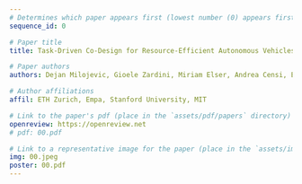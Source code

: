 ```yaml
---
# Determines which paper appears first (lowest number (0) appears first)
sequence_id: 0

# Paper title
title: Task-Driven Co-Design for Resource-Efficient Autonomous Vehicles: Integrating Perception and Motion Planning

# Paper authors
authors: Dejan Milojevic, Gioele Zardini, Miriam Elser, Andrea Censi, Emilio Frazzoli

# Author affiliations
affil: ETH Zurich, Empa, Stanford University, MIT

# Link to the paper's pdf (place in the `assets/pdf/papers` directory)
openreview: https://openreview.net
# pdf: 00.pdf

# Link to a representative image for the paper (place in the `assets/img/papers` directory)
img: 00.jpeg
poster: 00.pdf
---
```

